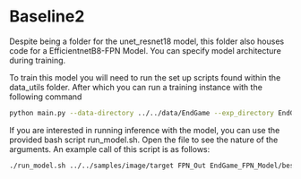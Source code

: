 # Baseline2
Despite being a folder for the unet_resnet18 model, this folder also houses code for a EfficientnetB8-FPN Model. You can specify model architecture during training.

To train this model you will need to run the set up scripts found within the data_utils folder. After which you can run a training instance with the following command

```zsh
python main.py --data-directory ../../data/EndGame --exp_directory EndGame_Unet_Model --batch-size 1 --epochs 30 --arch Unet 
```

If you are interested in running inference with the model, you can use the provided bash script run_model.sh. Open the file to see the nature of the arguments. An example call of this script is as follows:

```zsh
./run_model.sh ../../samples/image/target FPN_Out EndGame_FPN_Model/best_weights.pt 0.60 Efficientnetb8_FPN
```

